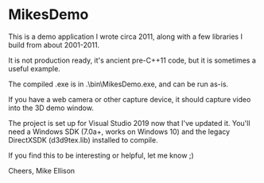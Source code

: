 # MikesDemo

This is a demo application I wrote circa 2011, along with a few
libraries I build from about 2001-2011.

It is not production ready, it's ancient pre-C++11 code, 
but it is sometimes a useful example.

The compiled .exe is in .\bin\MikesDemo.exe, and can be run as-is.

If you have a web camera or other capture device, it should capture
video into the 3D demo window.

The project is set up for Visual Studio 2019 now that I've updated it.
You'll need a Windows SDK (7.0a+, works on Windows 10) and the
legacy DirectXSDK (d3d9tex.lib) installed to compile.

If you find this to be interesting or helpful, let me know ;)

Cheers,
Mike Ellison

